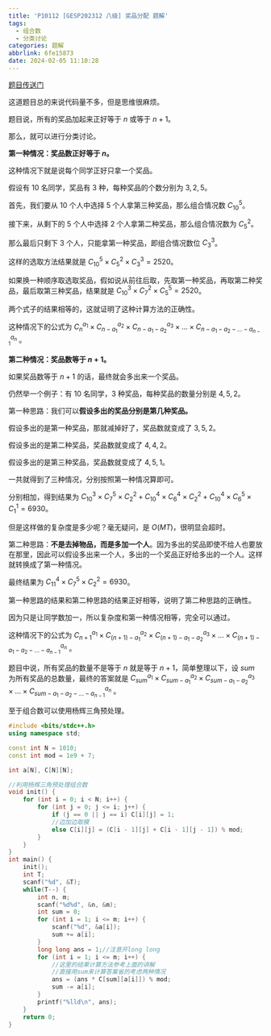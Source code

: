 ```yaml
---
title: 'P10112 [GESP202312 八级] 奖品分配 题解'
tags:
  - 组合数
  - 分类讨论
categories: 题解
abbrlink: 6fe15873
date: 2024-02-05 11:10:28
---
```


[题目传送门](https://www.luogu.com.cn/problem/P10112)

这道题目总的来说代码量不多，但是思维很麻烦。

题目说，所有的奖品加起来正好等于 $n$ 或等于 $n+1$。

那么，就可以进行分类讨论。

**第一种情况：奖品数正好等于 $n$。**

这种情况下就是说每个同学正好只拿一个奖品。

假设有 $10$ 名同学，奖品有 $3$ 种，每种奖品的个数分别为 $3,2,5$。

首先，我们要从 $10$ 个人中选择 $5$ 个人拿第三种奖品，那么组合情况数 $C_{10}^{5}$。

接下来，从剩下的 $5$ 个人中选择 $2$ 个人拿第二种奖品，那么组合情况数为 $C_{5}^{2}$。

那么最后只剩下 $3$ 个人，只能拿第一种奖品，即组合情况数位 $C_{3}^{3}$。

这样的选取方法结果就是 $C_{10}^{5}\times C_{5}^{2}\times C_{3}^{3}=2520$。

如果换一种顺序取选取奖品，假如说从前往后取，先取第一种奖品，再取第二种奖品，最后取第三种奖品，结果就是 $C_{10}^{3}\times C_{7}^{2}\times C_{5}^{5}=2520$。

两个式子的结果相等的，这就证明了这种计算方法的正确性。

这种情况下的公式为 $C_{n}^{a_1}\times C_{n-a_1}^{a_2}\times C_{n-a_1-a_2}^{a_3}\times...\times C_{n-a_1-a_2-...-a_{n-1}}^{a_n}$ 。

**第二种情况：奖品数等于 $n+1$。**

如果奖品数等于 $n+1$ 的话，最终就会多出来一个奖品。

仍然举一个例子：有 $10$ 名同学，$3$ 种奖品，每种奖品的数量分别是 $4,5,2$。

第一种思路：我们可以**假设多出的奖品分别是第几种奖品。**

假设多出的是第一种奖品，那就减掉好了，奖品数就变成了 $3,5,2$。

假设多出的是第二种奖品，奖品数就变成了 $4,4,2$。

假设多出的是第三种奖品，奖品数就变成了 $4,5,1$。

一共就得到了三种情况，分别按照第一种情况算即可。

分别相加，得到结果为 $C_{10}^{3}\times C_{7}^{5}\times C_{2}^{2}+C_{10}^{4}\times C_{6}^{4}\times C_{2}^{2}+C_{10}^{4}\times C_{6}^{5}\times C_{1}^{1}=6930$。

但是这样做的复杂度是多少呢？毫无疑问，是 $O(MT)$，很明显会超时。

第二种思路：**不是去掉物品，而是多加一个人**。因为多出的奖品即使不给人也要放在那里，因此可以假设多出来一个人，多出的一个奖品正好给多出的一个人。这样就转换成了第一种情况。

最终结果为 $C_{11}^{4}\times C_{7}^{5}\times C_{2}^{2}=6930$。

第一种思路的结果和第二种思路的结果正好相等，说明了第二种思路的正确性。

因为只是让同学数加一，所以复杂度和第一种情况相等，完全可以通过。

这种情况下的公式为 $C_{n+1}^{a_1}\times C_{(n+1)-a_1}^{a_2}\times C_{(n+1)-a_1-a_2}^{a_3}\times...\times C_{(n+1)-a_1-a_2-...-a_{n-1}}^{a_n}$ 。

题目中说，所有奖品的数量不是等于 $n$ 就是等于 $n+1$，简单整理以下，设 $sum$ 为所有奖品的总数量，最终的答案就是  $C_{sum}^{a_1}\times C_{sum-a_1}^{a_2}\times C_{sum-a_1-a_2}^{a_3}\times...\times C_{sum-a_1-a_2-...-a_{n-1}}^{a_n}$ 。

至于组合数可以使用杨辉三角预处理。

```cpp
#include <bits/stdc++.h>
using namespace std;

const int N = 1010;
const int mod = 1e9 + 7;

int a[N], C[N][N];

//利用杨辉三角预处理组合数
void init() {
    for (int i = 0; i < N; i++) {
        for (int j = 0; j <= i; j++) {
            if (j == 0 || j == i) C[i][j] = 1;
            //边加边取模
            else C[i][j] = (C[i - 1][j] + C[i - 1][j - 1]) % mod;
        }
    }
}
int main() {
    init();
    int T;
    scanf("%d", &T);
    while(T--) {
        int n, m;
        scanf("%d%d", &n, &m);
        int sum = 0;
        for (int i = 1; i <= m; i++) {
            scanf("%d", &a[i]);
            sum += a[i];
        }
        long long ans = 1;//注意开long long
        for (int i = 1; i <= m; i++) {
            //这里的结果计算方法参考上面的讲解
            //直接用sum来计算答案省的考虑两种情况
            ans = (ans * C[sum][a[i]]) % mod;
            sum -= a[i];
        }
        printf("%lld\n", ans);
    }
    return 0;
}
```
